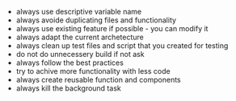 - always use descriptive variable name
- always avoide duplicating files and functionality
- always use existing feature if possible - you can modify it
- always adapt the current archetecture
- always clean up test files and script that you created for testing
- do not do unnecessery build if not ask
- always follow the best practices
- try to achive more functionality with less code
- always create reusable function and components
- always kill the background task 